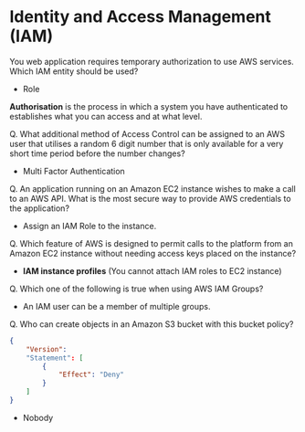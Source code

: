 # Identity and Access Management (IAM)
You web application requires temporary authorization to use AWS services. Which IAM entity should be used?
- Role

**Authorisation** is the process in which a system you have authenticated to establishes what you can
access and at what level.

Q. What additional method of Access Control can be assigned to an AWS user that utilises a random 6 digit number that is only available for a very short time period before the number changes?
- Multi Factor Authentication

Q. An application running on an Amazon EC2 instance wishes to make a call to an AWS API. What is the most secure way to provide AWS credentials to the application?
- Assign an IAM Role to the instance.

Q. Which feature of AWS is designed to permit calls to the platform from an Amazon EC2 instance without needing access keys placed on the instance?
- **IAM instance profiles** (You cannot attach IAM roles to EC2 instance)

Q. Which one of the following is true when using AWS IAM Groups?
- An IAM user can be a member of multiple groups.

Q. Who can create objects in an Amazon S3 bucket with this bucket policy?
```json
{
    "Version":
    "Statement": [
        {
            "Effect": "Deny"
        }
    ]
}
```
- Nobody